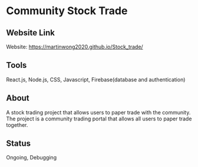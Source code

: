# Community Stock Trade

## Website Link
Website: https://martinwong2020.github.io/Stock_trade/

## Tools
React.js, Node.js, CSS, Javascript, Firebase(database and authentication)

## About
A stock trading project that allows users to paper trade with the community. The project is a community trading portal that allows all users to paper trade together.

## Status
Ongoing, Debugging